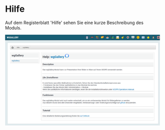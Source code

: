 # Hilfe

Auf dem Registerblatt 'Hilfe' sehen Sie eine kurze Beschreibung des Moduls.

![](../../.gitbook/assets/help1_de.png)

